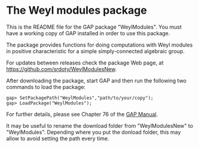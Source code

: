 # The Weyl modules package

This is the README file for the GAP package "WeylModules". You must
have a working copy of GAP installed in order to use this package.

The package provides functions for doing computations with Weyl modules
in positive characteristic for a simple simply-connected algebraic
group. 

For updates between releases check the package Web page, at
https://github.com/srdoty/WeylModulesNew.
  
After downloading the package, start GAP and then run the following two
commands to load the package: 
```
gap> SetPackagePath("WeylModules","path/to/your/copy");
gap> LoadPackage("WeylModules");
```
For further details, please see Chapter 76 of the
[GAP Manual](https://www.gap-system.org/Manuals/doc/ref/chap76.html).

It may be useful to rename the download folder from "WeylModulesNew"
to "WeylModules". Depending where you put the donload folder, this
may allow to avoid setting the path every time.
